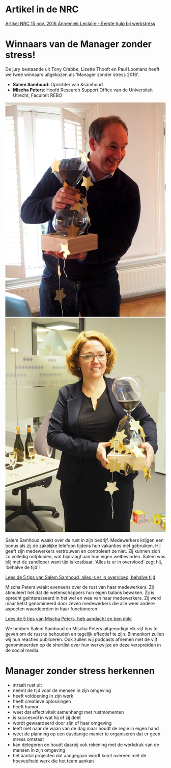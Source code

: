 # Artikel in de NRC
[Artikel NRC 15 nov. 2016 Annemiek Leclaire - Eerste hulp bij werkstress](https://www.nrc.nl/nieuws/2016/11/15/eerste-hulp-bij-werkstress-5279468-a1531883)

# Winnaars van de Manager zonder stress!
De jury bestaande uit Tony Crabbe, Lizette Thooft en Paul Loomans heeft we twee winnaars uitgekozen als ‘Manager zonder stress 2016’.

- **Salem Samhoud**: Oprichter van &samhoud
- **Mischa Peters**: Hoofd Research Support Office van de Universiteit Utrecht, Faculteit REBO

<div class="img-group">
  <a href="/assets/Salem%20Samhoud.JPG"><img src="/assets/Salem%20Samhoud-web.jpg" alt="Salem Samhoud"></a>
  <a href="/assets/Mischa%20Peters.JPG"><img src="/assets/Mischa%20Peters-web.jpg" alt="Mischa Peters"></a>
</div>

Salem Samhoud waakt over de rust in zijn bedrijf. Medewerkers krijgen een bonus als zij de zakelijke telefoon tijdens hun vakanties niet gebruiken. Hij geeft zijn medewerkers vertrouwen en controleert ze niet. Zij kunnen zich zo volledig ontplooien, wat bijdraagt aan hun eigen welbevinden. Salem was blij met de zandloper want tijd is kostbaar. ‘Alles is er in overvloed’ zegt hij, ‘behalve de tijd’!

[Lees de 5 tips van Salem Samhoud, alles is er in overvloed, behalve tijd](http://managerzonderstress.nl/5-tips-samhoud/)

Mischa Peters waakt eveneens over de rust van haar medewerkers. Zij stimuleert het dat de wetenschappers hun eigen balans bewaken. Zij is oprecht geïnteresseerd in het wel en wee van haar medewerkers. Zij werd maar liefst genomineerd door zeven medewerkers die alle weer andere aspecten waardeerden in haar functioneren.

[Lees de 5 tips van Mischa Peters, heb aandacht en ben mild](http://managerzonderstress.nl/5-tips-samhoud/)

We hebben Salem Samhoud en Mischa Peters uitgenodigd elk vijf tips te geven om de rust te behouden en tegelijk effectief te zijn. Binnenkort zullen wij hun reacties publiceren. Ook zullen wij podcasts afnemen met de vijf genomineerden op de shortlist over hun werkwijze en deze verspreiden in de social media.

# Manager zonder stress herkennen

- straalt rust uit
- neemt de tijd voor de mensen in zijn omgeving
- heeft voldoening in zijn werk
- heeft creatieve oplossingen
- heeft humor
- weet dat effectiviteit samenhangt met rustmomenten
- is succesvol in wat hij of zij doet
- wordt gewaardeerd door zijn of haar omgeving
- leeft niet naar de waan van de dag maar houdt de regie in eigen hand
- weet de planning op een dusdanige manier te organiseren dat er geen stress ontstaat
- kan delegeren en houdt daarbij ook rekening met de werkdruk van de mensen in zijn omgeving
- het aantal projecten dat aangegaan wordt komt overeen met de hoeveelheid werk die het team aankan
